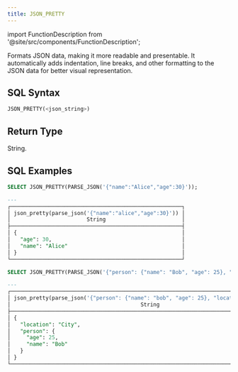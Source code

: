 ```yaml
---
title: JSON_PRETTY
---
```

import FunctionDescription from '@site/src/components/FunctionDescription';

<FunctionDescription description="Introduced or updated: v1.2.77"/>

Formats JSON data, making it more readable and presentable. It automatically adds indentation, line breaks, and other formatting to the JSON data for better visual representation.

## SQL Syntax

```sql
JSON_PRETTY(<json_string>)
```

## Return Type

String.

## SQL Examples

```sql
SELECT JSON_PRETTY(PARSE_JSON('{"name":"Alice","age":30}'));

---
┌──────────────────────────────────────────────────────┐
│ json_pretty(parse_json('{"name":"alice","age":30}')) │
│                        String                        │
├──────────────────────────────────────────────────────┤
│ {                                                    │
│   "age": 30,                                         │
│   "name": "Alice"                                    │
│ }                                                    │
└──────────────────────────────────────────────────────┘

SELECT JSON_PRETTY(PARSE_JSON('{"person": {"name": "Bob", "age": 25}, "location": "City"}'));

---
┌───────────────────────────────────────────────────────────────────────────────────────┐
│ json_pretty(parse_json('{"person": {"name": "bob", "age": 25}, "location": "city"}')) │
│                                         String                                        │
├───────────────────────────────────────────────────────────────────────────────────────┤
│ {                                                                                     │
│   "location": "City",                                                                 │
│   "person": {                                                                         │
│     "age": 25,                                                                        │
│     "name": "Bob"                                                                     │
│   }                                                                                   │
│ }                                                                                     │
└───────────────────────────────────────────────────────────────────────────────────────┘
```